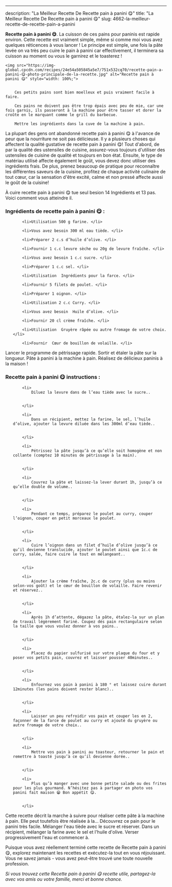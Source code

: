 ---
description: "La Meilleur Recette De Recette pain à panini 😋"
title: "La Meilleur Recette De Recette pain à panini 😋"
slug: 4662-la-meilleur-recette-de-recette-pain-a-panini

<p>
	<strong>Recette pain à panini 😋</strong>. 
	La cuisson de ces pains pour paninis est rapide environ. Cette recette est vraiment simple, même si comme moi vous avez quelques réticences à vous lancer ! Le principe est simple, une fois la pâte levée on va très peu cuire le pain à panini car effectivement, il terminera sa cuisson au moment ou vous le garnirez et le toasterez !
</p>
<p>
	
	<img src="https://img-global.cpcdn.com/recipes/24e54a505845a5e7/751x532cq70/recette-pain-a-panini-😋-photo-principale-de-la-recette.jpg" alt="Recette pain à panini 😋" style="width: 100%;">
	
	
		Ces petits pains sont bien moelleux et puis vraiment facile à faire.
	
		Ces pains ne doivent pas être trop épais avec peu de mie, car une fois garnis, ils passeront à la machine pour être tasser et dorer la croûte en le marquant comme le grill du barbecue.
	
		Mettre les ingrédients dans la cuve de la machine à pain.
	
</p>

La plupart des gens ont abandonné recette pain à panini 😋 à l'avance de peur que la nourriture ne soit pas délicieuse. Il y a plusieurs choses qui affectent la qualité gustative de recette pain à panini 😋! Tout d'abord, de par la qualité des ustensiles de cuisine, assurez-vous toujours d'utiliser des ustensiles de cuisine de qualité et toujours en bon état. Ensuite, le type de matériau utilisé affecte également le goût, vous devez donc utiliser des ingrédients frais. De plus, prenez beaucoup de pratique pour reconnaître les différentes saveurs de la cuisine, profitez de chaque activité culinaire de tout cœur, car la sensation d'être excité, calme et non pressé affecte aussi le goût de la cuisine!

<!--inarticleads1-->

À cuire recette pain à panini 😋 tue seul besion 14 Ingrédients et 13 pas. Voici comment vous atteindre il.

<h3>Ingrédients de recette pain à panini 😋 :</h3>

<ol>
	
		<li>Utilisation 500 g farine. </li>
	
		<li>Vous avez besoin 300 ml eau tiède. </li>
	
		<li>Préparer 2 c.s d’huile d’olive. </li>
	
		<li>Fournir 1 c.c levure sèche ou 20g de levure fraîche. </li>
	
		<li>Vous avez besoin 1 c.c sucre. </li>
	
		<li>Préparer 1 c.c sel. </li>
	
		<li>Utilisation  Ingrédients pour la farce. </li>
	
		<li>Fournir 5 filets de poulet. </li>
	
		<li>Préparer 1 oignon. </li>
	
		<li>Utilisation 2 c.c Curry. </li>
	
		<li>Vous avez besoin  Huile d’olive. </li>
	
		<li>Fournir 20 cl crème fraîche. </li>
	
		<li>Utilisation  Gruyère râpée ou autre fromage de votre choix. </li>
	
		<li>Fournir  Cœur de bouillon de volaille. </li>
	
</ol>

Lancer le programme de pétrissage rapide. Sortir et étaler la pâte sur la longueur. Pâte à panini à la machine à pain. Réalisez de délicieux paninis à la maison ! 

<!--inarticleads2-->

<h3>Recette pain à panini 😋 instructions :</h3>

<ol>
	
		<li>
			Diluez la levure dans de l’eau tiède avec le sucre..
			
			
		</li>
	
		<li>
			Dans un récipient, mettez la farine, le sel, l’huile d’olive, ajouter la levure diluée dans les 300ml d’eau tiède..
			
			
		</li>
	
		<li>
			Pétrissez la pâte jusqu’à ce qu’elle soit homogène et non collante (comptez 10 minutes de pétrissage à la main).
			
			
		</li>
	
		<li>
			Couvrez la pâte et laissez-la lever durant 1h, jusqu’à ce qu’elle double de volume..
			
			
		</li>
	
		<li>
			Pendant ce temps, préparez le poulet au curry, couper l’oignon, couper en petit morceaux le poulet.
			
			
		</li>
	
		<li>
			Cuire l’oignon dans un filet d’huile d’olive jusqu’à ce qu’il devienne translucide, ajouter le poulet ainsi que 1c.c de curry, salée, faire cuire le tout en mélangeant..
			
			
		</li>
	
		<li>
			Ajouter la crème fraîche, 2c.c de curry (plus ou moins selon-vos goût) et le cœur de bouillon de volaille. Faire revenir et réservez..
			
			
		</li>
	
		<li>
			Après 1h d’attente, dégazez la pâte, étalez-la sur un plan de travail légèrement fariné. Coupez dés pain rectangulaire selon la taille que vous voulez donner à vos pains..
			
			
		</li>
	
		<li>
			Placez du papier sulfurisé sur votre plaque du four et y poser vos petits pain, couvrez et laisser pousser 40minutes..
			
			
		</li>
	
		<li>
			Enfournez vos pain à panini à 180 ° et laissez cuire durant 12minutes (les pains doivent rester blanc)..
			
			
		</li>
	
		<li>
			Laisser un peu refroidir vos pain et couper les en 2, façonner de la farce de poulet au curry et ajouté du gruyère ou autre fromage de votre choix..
			
			
		</li>
	
		<li>
			Mettre vos pain à panini au toasteur, retourner le pain et remettre à toasté jusqu’à ce qu’il devienne dorée..
			
			
		</li>
	
		<li>
			Plus qu’à manger avec une bonne petite salade ou des frites pour les plus gourmand. N’hésitez pas à partager en photo vos panini fait maison 😁 Bon appétit 😋.
			
			
		</li>
	
</ol>

Cette recette décrit la marche à suivre pour réaliser cette pâte à la machine à pain. Elle peut toutefois être réalisée à la… Découvrez ce pain pour le panini très facile. Mélanger l&#39;eau tiède avec le sucre et réserver. Dans un récipient, mélanger la farine avec le sel et l&#39;huile d&#39;olive. Verser progressivement l&#39;eau et commencer à. 

<!--inarticleads1-->

<p>
Puisque vous avez réellement terminé cette recette de Recette pain à panini 😋, explorez maintenant les recettes et exécutez-la tout en vous réjouissant. Vous ne savez jamais - vous avez peut-être trouvé une toute nouvelle profession.
</p>

<p>
<i>Si vous trouvez cette Recette pain à panini 😋 recette utile, partagez-la avec vos amis ou votre famille, merci et bonne chance.</i>
</p>
